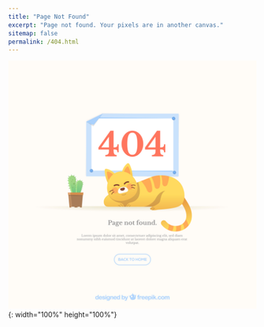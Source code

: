 ```yaml
---
title: "Page Not Found"
excerpt: "Page not found. Your pixels are in another canvas."
sitemap: false
permalink: /404.html
---
```


![242694-P3FCUM-939](../images/2024-09-01-first/242694-P3FCUM-939.jpg){: width="100%" height="100%"}
